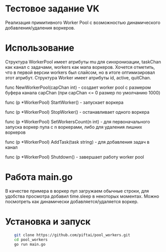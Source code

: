 # Тестовое задание VK

Реализация примитивного Worker Pool с возможностью динамического добавления/удаления воркеров.

# Использование
Структура WorkerPool имеет атрибуты mu для синхронизации, taskChan как канал с задачами, workers как мапа воркеров.
Хочется отметить, что в первой версии workers был слайсом, но в итоге оптимизировал этот атрибут.
Структура Worker имеет атрибуты id, active, quitChan.


func NewWorkerPool(capChan int) - создает worker pool с размером буфера канала capChan (при capChan <= 0 размер по умолчанию 1000)

func (p *WorkerPool) StartWorker() - запускает воркера

func (p *WorkerPool) StopWorker() - останавливает одного воркера

func (p *WorkerPool) SetWorkersCount(n int) - для первоначального запуска воркер пула с n воркерами, либо для удаления лишних воркеров

func (p *WorkerPool) AddTask(task string) - для добавления задач в канал

func (p *WorkerPool) Shutdown() - завершает работу worker pool

# Работа main.go

В качестве примера в воркер пул загружаем обычные строки, для удобства просмотра добавил time.sleep в некоторых моментах.
Можно посмотреть как динамически добавляется/удаляется воркер.

# Установка и запуск
```bash
    git clone https://github.com/piftai/pool_workers.git
    cd pool_workers
    go run main.go
```
